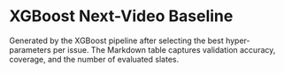 # XGBoost Next-Video Baseline

Generated by the XGBoost pipeline after selecting the best hyper-parameters per
issue. The Markdown table captures validation accuracy, coverage, and the number
of evaluated slates.
